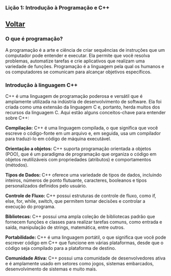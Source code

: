### Lição 1: Introdução à Programação e C++

## [Voltar](https://github.com/ThiagoSousa81/Basico-de-CPP#readme)

### O que é programação?

A programação é a arte e ciência de criar sequências de instruções que um computador pode entender e executar. Ela permite que você resolva problemas, automatize tarefas e crie aplicativos que realizam uma variedade de funções. Programação é a linguagem pela qual os humanos e os computadores se comunicam para alcançar objetivos específicos.

### Introdução à linguagem C++

C++ é uma linguagem de programação poderosa e versátil que é amplamente utilizada na indústria de desenvolvimento de software. Ela foi criada como uma extensão da linguagem C e, portanto, herda muitos dos recursos da linguagem C. Aqui estão alguns conceitos-chave para entender sobre C++:

**Compilação:** C++ é uma linguagem compilada, o que significa que você escreve o código-fonte em um arquivo e, em seguida, usa um compilador para traduzi-lo em código de máquina executável.

**Orientação a objetos:** C++ suporta programação orientada a objetos (POO), que é um paradigma de programação que organiza o código em objetos reutilizáveis com propriedades (atributos) e comportamentos (métodos).

**Tipos de Dados:** C++ oferece uma variedade de tipos de dados, incluindo inteiros, números de ponto flutuante, caracteres, booleanos e tipos personalizados definidos pelo usuário.

**Controle de Fluxo:** C++ possui estruturas de controle de fluxo, como if, else, for, while, switch, que permitem tomar decisões e controlar a execução do programa.

**Bibliotecas:** C++ possui uma ampla coleção de bibliotecas padrão que fornecem funções e classes para realizar tarefas comuns, como entrada e saída, manipulação de strings, matemática, entre outros.

**Portabilidade:** C++ é uma linguagem portátil, o que significa que você pode escrever código em C++ que funcione em várias plataformas, desde que o código seja compilado para a plataforma de destino.

**Comunidade Ativa:** C++ possui uma comunidade de desenvolvedores ativa e é amplamente usado em setores como jogos, sistemas embarcados, desenvolvimento de sistemas e muito mais.